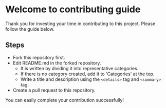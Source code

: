 # Welcome to contributing guide

Thank you for investing your time in contributing to this project.
Please follow the guide below.


## Steps

- Fork this repository first.
- Edit README.md in the forked repository.
  - It is written by dividing it into representative categories.
  - If there is no category created, add it to 'Categories' at the top.
  - Write a title and description using the `<details>` tag and `<summary>` tag.
- Create a pull request to this repository.

You can easily complete your contribution successfully!
